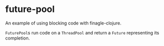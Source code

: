 # future-pool

An example of using blocking code with finagle-clojure.

`FuturePool`s run code on a `ThreadPool` and return a `Future` representing its completion.
